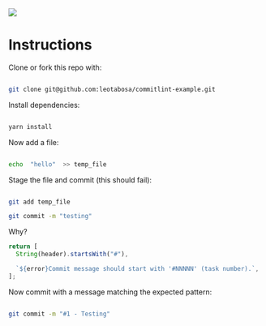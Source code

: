   <img src="https://i.imgur.com/73w0Ax3.png" />

# Instructions

Clone or fork this repo with:

```bash

git clone git@github.com:leotabosa/commitlint-example.git

```

Install dependencies:

```bash

yarn install

```

Now add a file:

```bash

echo  "hello"  >> temp_file

```

Stage the file and commit (this should fail):

```bash

git add temp_file

git commit -m "testing"

```

Why?

```js
return [
  String(header).startsWith("#"),

  `${error}Commit message should start with '#NNNNN' (task number).`,
];
```

Now commit with a message matching the expected pattern:

```bash

git commit -m "#1 - Testing"

```
